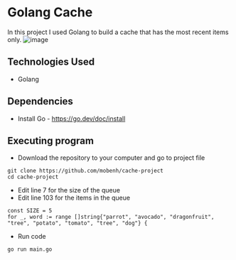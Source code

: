 
# Golang Cache
In this project I used Golang to build a cache that has the most recent items only.
![image](https://user-images.githubusercontent.com/96225596/169418790-cf62a377-efd5-476b-9fb3-4964ea4cad50.png)

## Technologies Used
* Golang

## Dependencies

* Install Go - https://go.dev/doc/install

## Executing program
* Download the repository to your computer and go to project file
```
git clone https://github.com/mobenh/cache-project
cd cache-project
```
* Edit line 7 for the size of the queue
* Edit line 103 for the items in the queue
```
const SIZE = 5
for _, word := range []string{"parrot", "avocado", "dragonfruit", "tree", "potato", "tomato", "tree", "dog"} {
```
* Run code
```
go run main.go
```
